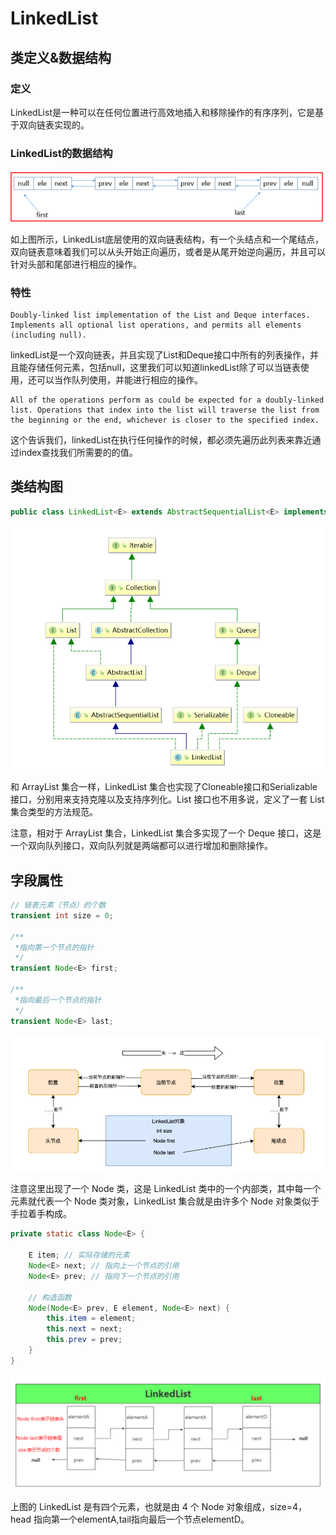# LinkedList

## 类定义&数据结构
### 定义
LinkedList是一种可以在任何位置进行高效地插入和移除操作的有序序列，它是基于双向链表实现的。

### LinkedList的数据结构

![](./asserts/3.1.png)

如上图所示，LinkedList底层使用的双向链表结构，有一个头结点和一个尾结点，双向链表意味着我们可以从头开始正向遍历，或者是从尾开始逆向遍历，并且可以针对头部和尾部进行相应的操作。

### 特性
```text
Doubly-linked list implementation of the List and Deque interfaces. Implements all optional list operations, and permits all elements (including null).
```
linkedList是一个双向链表，并且实现了List和Deque接口中所有的列表操作，并且能存储任何元素，包括null，这里我们可以知道linkedList除了可以当链表使用，还可以当作队列使用，并能进行相应的操作。

```text
All of the operations perform as could be expected for a doubly-linked list. Operations that index into the list will traverse the list from the beginning or the end, whichever is closer to the specified index.
```
这个告诉我们，linkedList在执行任何操作的时候，都必须先遍历此列表来靠近通过index查找我们所需要的的值。

## 类结构图
```java
public class LinkedList<E> extends AbstractSequentialList<E> implements List<E>, Deque<E>, Cloneable, java.io.Serializable
```
![](./asserts/3.2.png)

和 ArrayList 集合一样，LinkedList 集合也实现了Cloneable接口和Serializable接口，分别用来支持克隆以及支持序列化。List 接口也不用多说，定义了一套 List 集合类型的方法规范。

注意，相对于 ArrayList 集合，LinkedList 集合多实现了一个 Deque 接口，这是一个双向队列接口，双向队列就是两端都可以进行增加和删除操作。

## 字段属性
```java
// 链表元素（节点）的个数
transient int size = 0;

/**
 *指向第一个节点的指针
 */
transient Node<E> first;
 
/**  
 *指向最后一个节点的指针
 */
transient Node<E> last;
```

![](./asserts/3.3.png)

注意这里出现了一个 Node 类，这是 LinkedList 类中的一个内部类，其中每一个元素就代表一个 Node 类对象，LinkedList 集合就是由许多个 Node 对象类似于手拉着手构成。

```java
private static class Node<E> {
    
    E item; // 实际存储的元素
    Node<E> next; // 指向上一个节点的引用
    Node<E> prev; // 指向下一个节点的引用

    // 构造函数
    Node(Node<E> prev, E element, Node<E> next) {
        this.item = element;
        this.next = next;
        this.prev = prev;
    }
}
```
![](./asserts/3.4.png)

上图的 LinkedList 是有四个元素，也就是由 4 个 Node 对象组成，size=4，head 指向第一个elementA,tail指向最后一个节点elementD。

